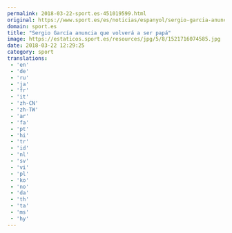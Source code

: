 ```yaml
---
permalink: 2018-03-22-sport.es-451019599.html
original: https://www.sport.es/es/noticias/espanyol/sergio-garcia-anuncia-que-volvera-a-ser-papa-6707991?utm_source=rss-noticias&utm_medium=feed&utm_campaign=espanyol
domain: sport.es
title: "Sergio García anuncia que volverá a ser papá"
image: https://estaticos.sport.es/resources/jpg/5/8/1521716074585.jpg
date: 2018-03-22 12:29:25
category: sport
translations: 
 - 'en'
 - 'de'
 - 'ru'
 - 'ja'
 - 'fr'
 - 'it'
 - 'zh-CN'
 - 'zh-TW'
 - 'ar'
 - 'fa'
 - 'pt'
 - 'hi'
 - 'tr'
 - 'id'
 - 'nl'
 - 'sv'
 - 'vi'
 - 'pl'
 - 'ko'
 - 'no'
 - 'da'
 - 'th'
 - 'ta'
 - 'ms'
 - 'hy'
---
```


